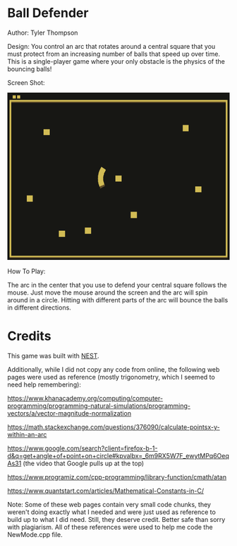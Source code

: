 # Ball Defender

Author: Tyler Thompson

Design: You control an arc that rotates around a central square that you must protect from an increasing number of balls that speed up over time. This is a single-player game where your only obstacle is the physics of the bouncing balls!

Screen Shot:

![Screen Shot](screenshot.png)

How To Play:

The arc in the center that you use to defend your central square follows the mouse. Just move the mouse around the screen and the arc will spin around in a circle. Hitting with different parts of the arc will bounce the balls in different directions.

# Credits

This game was built with [NEST](NEST.md).

Additionally, while I did not copy any code from online, the following web pages were used as reference (mostly trigonometry, which I seemed to need help remembering):

https://www.khanacademy.org/computing/computer-programming/programming-natural-simulations/programming-vectors/a/vector-magnitude-normalization

https://math.stackexchange.com/questions/376090/calculate-pointsx-y-within-an-arc

https://www.google.com/search?client=firefox-b-1-d&q=get+angle+of+point+on+circle#kpvalbx=_6m9RX5W7F_ewytMPq6OeqAs31 (the video that Google pulls up at the top)

https://www.programiz.com/cpp-programming/library-function/cmath/atan

https://www.quantstart.com/articles/Mathematical-Constants-in-C/

Note: Some of these web pages contain very small code chunks, they weren't doing exactly what I needed and were just used as reference to build up to what I did need. Still, they deserve credit. Better safe than sorry with plagiarism. All of these references were used to help me code the NewMode.cpp file.
